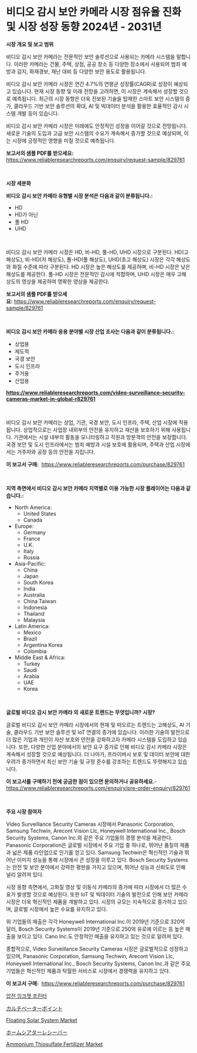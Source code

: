 <p><h1>비디오 감시 보안 카메라 시장 점유율 진화 및 시장 성장 동향 2024년 - 2031년</h1></p><p><strong>시장 개요 및 보고 범위</strong></p>
<p><p>비디오 감시 보안 카메라는 전문적인 보안 솔루션으로 사용되는 카메라 시스템을 말합니다. 이러한 카메라는 건물, 주택, 상점, 공공 장소 등 다양한 장소에서 사용되어 범죄 예방과 감지, 화재경보, 재난 대비 등 다양한 보안 용도로 활용됩니다.</p><p>비디오 감시 보안 카메라 시장은 연간 4.7%의 연평균 성장률(CAGR)로 성장이 예상되고 있습니다. 현재 시장 동향 및 미래 전망을 고려하면, 이 시장은 계속해서 성장할 것으로 예측됩니다. 최근의 시장 동향은 더욱 진보된 기술을 탑재한 스마트 보안 시스템의 증가, 클라우드 기반 보안 솔루션의 확대, AI 및 빅데이터 분석을 활용한 효율적인 감시 시스템 개발 등이 있습니다.</p><p>비디오 감시 보안 카메라 시장은 미래에도 안정적인 성장을 이어갈 것으로 전망됩니다. 새로운 기술의 도입과 고급 보안 시스템의 수요가 계속해서 증가할 것으로 예상되며, 이는 시장에 긍정적인 영향을 미칠 것으로 예측됩니다.</p></p>
<p><strong>보고서의 샘플 PDF를 받으세요:</strong> <a href="https://www.reliableresearchreports.com/enquiry/request-sample/829761">https://www.reliableresearchreports.com/enquiry/request-sample/829761</a></p>
<p>&nbsp;</p>
<p><strong>시장 세분화</strong></p>
<p><strong>비디오 감시 보안 카메라 유형별 시장 분석은 다음과 같이 분류됩니다.:</strong></p>
<p><ul><li>HD</li><li>HD가 아닌</li><li>풀 HD</li><li>UHD</li></ul></p>
<p>&nbsp;</p>
<p><p>비디오 감시 보안 카메라 시장은 HD, 비-HD, 풀-HD, UHD 시장으로 구분된다. HD(고 해상도), 비-HD(저 해상도), 풀-HD(풀 해상도), UHD(초고 해상도) 시장은 각각 해상도와 화질 수준에 따라 구분된다. HD 시장은 높은 해상도를 제공하며, 비-HD 시장은 낮은 해상도를 제공한다. 풀-HD 시장은 전문적인 감시에 적합하며, UHD 시장은 매우 고해상도의 영상을 제공하여 명확한 영상을 제공한다.</p></p>
<p><strong>보고서의 샘플 PDF를 받으세요:</strong>&nbsp;<a href="https://www.reliableresearchreports.com/enquiry/request-sample/829761">https://www.reliableresearchreports.com/enquiry/request-sample/829761</a></p>
<p>&nbsp;</p>
<p><strong> 비디오 감시 보안 카메라 응용 분야별 시장 산업 조사는 다음과 같이 분류됩니다.:</strong></p>
<p><ul><li>상업용</li><li>제도적</li><li>국경 보안</li><li>도시 인프라</li><li>주거용</li><li>산업용</li></ul></p>
<p><strong><a href="https://www.reliableresearchreports.com/video-surveillance-security-cameras-market-in-global-r829761">https://www.reliableresearchreports.com/video-surveillance-security-cameras-market-in-global-r829761</a></strong></p>
<p>&nbsp;</p>
<p><p>비디오 감시 보안 카메라는 상업, 기관, 국경 보안, 도시 인프라, 주택, 산업 시장에 적용됩니다. 상업적으로는 사업장 내외부의 안전을 유지하고 재산을 보호하기 위해 사용됩니다. 기관에서는 시설 내부의 활동을 모니터링하고 직원과 방문객의 안전을 보장합니다. 국경 보안 및 도시 인프라에서는 범죄 예방과 시설 보호에 활용되며, 주택과 산업 시장에서는 거주자와 공장 등의 안전을 지킵니다.</p></p>
<p><strong>이 보고서 구매:</strong>&nbsp; <a href="https://www.reliableresearchreports.com/purchase/829761">https://www.reliableresearchreports.com/purchase/829761</a></p>
<p>&nbsp;</p>
<p><strong>지역 측면에서 비디오 감시 보안 카메라 지역별로 이용 가능한 시장 플레이어는 다음과 같습니다.:</strong></p>
<p><ul>
    <li>
        North America:
        <ul>
            <li>United States</li>
            <li>Canada</li>
        </ul>
    </li>
    <li>
        Europe:
        <ul>
            <li>Germany</li>
            <li>France</li>
            <li>U.K.</li>
            <li>Italy</li>
            <li>Russia</li>
        </ul>
    </li>
    <li>
        Asia-Pacific:
        <ul>
            <li>China</li>
            <li>Japan</li>
            <li>South Korea</li>
            <li>India</li>
            <li>Australia</li>
            <li>China Taiwan</li>
            <li>Indonesia</li>
            <li>Thailand</li>
            <li>Malaysia</li>
        </ul>
    </li>
    <li>
        Latin America:
        <ul>
            <li>Mexico</li>
            <li>Brazil</li>
            <li>Argentina Korea</li>
            <li>Colombia</li>
        </ul>
    </li>
    <li>
        Middle East & Africa:
        <ul>
            <li>Turkey</li>
            <li>Saudi</li>
            <li>Arabia</li>
            <li>UAE</li>
            <li>Korea</li>
        </ul>
    </li>
    </ul></p>
<p>&nbsp;</p>
<p><strong>글로벌 비디오 감시 보안 카메라 의 새로운 트렌드는 무엇입니까? 시장?</strong></p>
<p><p>글로벌 비디오 감시 보안 카메라 시장에서의 현재 및 떠오르는 트렌드는 고해상도, AI 기술, 클라우드 기반 보안 솔루션 및 IoT 연결의 증가에 있습니다. 이러한 기술의 발전으로 더 많은 기업과 개인이 자산 보호와 안전을 강화하고자 카메라 시스템을 도입하고 있습니다. 또한, 다양한 산업 분야에서의 보안 요구 증가로 인해 비디오 감시 카메라 시장은 계속해서 성장할 것으로 예상됩니다. 더 나아가, 프라이버시 보호 및 데이터 보안에 대한 우려가 증가하면서 최신 보안 기술 및 규정 준수를 강조하는 트렌드도 뚜렷해지고 있습니다.</p></p>
<p><strong>이 보고서를 구매하기 전에 궁금한 점이 있으면 문의하거나 공유하세요.</strong>- <a href="https://www.reliableresearchreports.com/enquiry/pre-order-enquiry/829761">https://www.reliableresearchreports.com/enquiry/pre-order-enquiry/829761</a></p>
<p>&nbsp;</p>
<p><strong>주요 시장 참여자</strong></p>
<p><p>Video Surveillance Security Cameras 시장에서 Panasonic Corporation, Samsung Techwin, Arecont Vision Llc, Honeywell International Inc., Bosch Security Systems, Canon Inc.와 같은 주요 기업들의 경쟁 분석을 제공한다. Panasonic Corporation은 글로벌 시장에서 주요 기업 중 하나로, 뛰어난 품질의 제품과 넓은 제품 라인업으로 인기를 얻고 있다. Samsung Techwin은 혁신적인 기술과 뛰어난 이미지 성능을 통해 시장에서 큰 성장을 이루고 있다. Bosch Security Systems는 안전 및 보안 분야에서 강력한 평판을 가지고 있으며, 뛰어난 성능과 신뢰도로 인해 널리 알려져 있다.</p><p>시장 동향 측면에서, 고화질 영상 및 이동식 카메라의 증가에 따라 시장에서 더 많은 수요가 발생할 것으로 예상된다. 또한 IoT 및 빅데이터 기술의 발전으로 인해 보안 카메라 시장은 더욱 혁신적인 제품을 개발하고 있다. 시장의 규모는 지속적으로 증가하고 있으며, 글로벌 시장에서 높은 수요를 유지하고 있다.</p><p>위 기업들의 매출은 각각 Honeywell International Inc.이 2019년 기준으로 320억 달러, Bosch Security Systems이 2019년 기준으로 250억 유로에 이르는 등 높은 매출을 보이고 있다. Cano Inc.도 안정적인 매출을 유지하고 있는 것으로 알려져 있다.</p><p>종합적으로, Video Surveillance Security Cameras 시장은 글로벌적으로 성장하고 있으며, Panasonic Corporation, Samsung Techwin, Arecont Vision Llc, Honeywell International Inc., Bosch Security Systems, Canon Inc.과 같은 주요 기업들은 혁신적인 제품과 탁월한 서비스로 시장에서 경쟁력을 유지하고 있다.</p></p>
<p><strong>이 보고서 구매:</strong>&nbsp;&nbsp;<a href="https://www.reliableresearchreports.com/purchase/829761">https://www.reliableresearchreports.com/purchase/829761</a></p>
<p><p><a href="https://medium.com/@vallieemard2023/%ED%94%BC%EC%A1%B0%EC%A0%84%EC%9E%89%ED%81%AC%EC%A0%AF-%ED%94%84%EB%A6%B0%ED%84%B0-%EC%8B%9C%EC%9E%A5-%EC%84%B1%EA%B3%B5%EC%A0%81%EC%9D%B8-%EB%B9%84%EC%A6%88%EB%8B%88%EC%8A%A4-%EC%A0%84%EB%9E%B5%EC%9D%98-%EC%97%B4%EC%87%A0-2031%EB%85%84%EA%B9%8C%EC%A7%80%EC%9D%98-%EC%98%88%EC%B8%A1-853358f38671">압전 잉크젯 프린터</a></p><p><a href="https://medium.com/@jordymiller39/%E3%83%87%E3%82%B3%E3%83%BC%E3%83%87%E3%82%A3%E3%83%B3%E3%82%B0%E6%A0%BD%E5%9F%B9%E8%80%85%E3%83%9D%E3%82%A4%E3%83%B3%E3%83%88%E5%B8%82%E5%A0%B4%E3%83%A1%E3%83%88%E3%83%AA%E3%82%AF%E3%82%B9-%E5%B8%82%E5%A0%B4%E3%82%B7%E3%82%A7%E3%82%A2-%E3%83%88%E3%83%AC%E3%83%B3%E3%83%89-%E6%88%90%E9%95%B7%E3%83%91%E3%82%BF%E3%83%BC%E3%83%B3-86aa82029664">カルチベーターポイント</a></p><p><a href="https://github.com/RickHolmes3/Market-Research-Report-List-4/blob/main/floating-solar-system-market.md">Floating Solar System Market</a></p><p><a href="https://medium.com/@jackrichards5445/%E3%83%9B%E3%83%BC%E3%83%A0%E3%82%B7%E3%82%A2%E3%82%BF%E3%83%BC%E3%83%AC%E3%82%B7%E3%83%BC%E3%83%90%E3%83%BC%E5%B8%82%E5%A0%B4%E3%81%AF-%E5%B8%82%E5%A0%B4%E3%82%B7%E3%82%A7%E3%82%A2-%E5%B8%82%E5%A0%B4%E5%8B%95%E5%90%91-%E5%B8%82%E5%A0%B4%E6%88%90%E9%95%B7%E3%81%AB%E9%96%A2%E3%81%99%E3%82%8B%E6%83%85%E5%A0%B1%E3%82%92%E6%8F%90%E4%BE%9B%E3%81%97%E3%81%BE%E3%81%99-89a9d6818c47">ホームシアターレシーバー</a></p><p><a href="https://www.linkedin.com/pulse/ammonium-thiosulfate-fertilizer-market-size-growth-segmentation-karmf?trackingId=%2BNN2P2XAh5z1U3f4dIsfkw%3D%3D">Ammonium Thiosulfate Fertilizer Market</a></p></p>
